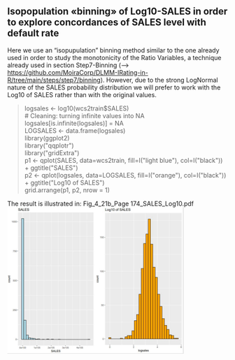 ## Isopopulation «binning» of Log10-SALES in order to explore concordances of SALES level with default rate

Here we use an “isopupulation” binning method similar to the one already used in order to study the monotonicity of the Ratio Variables,
a technique already used in section Step7-Binning (--> https://github.com/MoiraCorp/DLMM-IRating-in-R/tree/main/steps/step7/binning). However, due to the strong LogNormal nature of the SALES probability distribution we will prefer to work with the Log10 of SALES rather than with the original values.

> logsales <- log10(wcs2train$SALES)<br>
> \# Cleaning: turning infinite values into NA<br>
> logsales[is.infinite(logsales)] = NA<br>
> LOGSALES <- data.frame(logsales)<br>
> library(ggplot2)<br>
> library("qqplotr")<br>
> library("gridExtra")<br>
> p1 <- qplot(SALES, data=wcs2train, fill=I("light blue"), col=I("black")) + ggtitle("SALES")<br>
> p2 <- qplot(logsales, data=LOGSALES, fill=I("orange"), col=I("black")) + ggtitle("Log10 of SALES")<br>
> grid.arrange(p1, p2, nrow = 1)<br>

The result is illustrated in: Fig_4_21b_Page 174_SALES_Log10.pdf
<img src="./assets/Fig_4_21b_Page 174_SALES_Log10.JPG" alt="drawing" width="80%"/>
